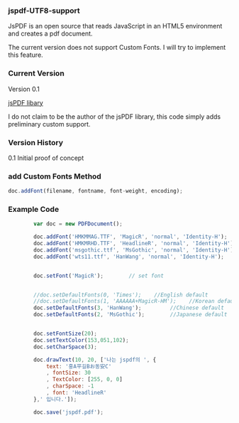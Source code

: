 ### jspdf-UTF8-support ##

JsPDF is an open source that reads JavaScript in an HTML5 environment and creates a pdf document.

The current version does not support Custom Fonts. I will try to implement this feature.


### Current Version ###

Version 0.1

[jsPDF libary](http://parall.ax/products/jspdf) 

I do not claim to be the author of the jsPDF library, this code simply adds preliminary custom support.

### Version History ###

0.1 Initial proof of concept

### add Custom Fonts Method ###

```javascript
doc.addFont(filename, fontname, font-weight, encoding);


```

### Example Code ###

```javascript
        var doc = new PDFDocument();

        doc.addFont('HMKMMAG.TTF', 'MagicR', 'normal', 'Identity-H'); 
        doc.addFont('HMKMRHD.TTF', 'HeadlineR', 'normal', 'Identity-H'); 
        doc.addFont('msgothic.ttf', 'MsGothic', 'normal', 'Identity-H');    
        doc.addFont('wts11.ttf', 'HanWang', 'normal', 'Identity-H');       


        doc.setFont('MagicR');        // set font


        //doc.setDefaultFonts(0, 'Times');    //English default
        //doc.setDefaultFonts(1, 'AAAAAA+MagicR-HM');    //Korean default
        doc.setDefaultFonts(3, 'HanWang');         //Chinese default
        doc.setDefaultFonts(2, 'MsGothic');        //Japanese default


        doc.setFontSize(20);
        doc.setTextColor(153,051,102);
        doc.setCharSpace(3);

        doc.drawText(10, 20, ['나는 jspdf의 ', {
            text: '홍A平길Bお동安C'
            , fontSize: 30
            , TextColor: [255, 0, 0]
            , charSpace: -1
            , font: 'HeadlineR'
        },' 입니다.']);

        doc.save('jspdf.pdf');

```

